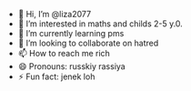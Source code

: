 - 👋 Hi, I’m @liza2077 
- 👀 I’m interested in maths and childs 2-5 y.0.
- 🌱 I’m currently learning pms
- 💞️ I’m looking to collaborate on hatred
- 📫 How to reach me rich
- 😄 Pronouns: russkiy rassiya
- ⚡ Fun fact: jenek loh

<!---
liza2077/liza2077 is a ✨ special ✨ repository because its `README.md` (this file) appears on your GitHub profile.
You can click the Preview link to take a look at your changes.
--->
